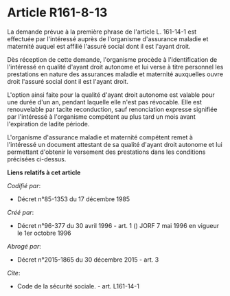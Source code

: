 # Article R161-8-13

La demande prévue à la première phrase de l'article L. 161-14-1 est effectuée par l'intéressé auprès de l'organisme
d'assurance maladie et maternité auquel est affilié l'assuré social dont il est l'ayant droit.

Dès réception de cette demande, l'organisme procède à l'identification de l'intéressé en qualité d'ayant droit autonome et
lui verse à titre personnel les prestations en nature des assurances maladie et maternité auxquelles ouvre droit l'assuré
social dont il est l'ayant droit.

L'option ainsi faite pour la qualité d'ayant droit autonome est valable pour une durée d'un an, pendant laquelle elle n'est
pas révocable. Elle est renouvelable par tacite reconduction, sauf renonciation expresse signifiée par l'intéressé à
l'organisme compétent au plus tard un mois avant l'expiration de ladite période.

L'organisme d'assurance maladie et maternité compétent remet à l'intéressé un document attestant de sa qualité d'ayant droit
autonome et lui permettant d'obtenir le versement des prestations dans les conditions précisées ci-dessus.

**Liens relatifs à cet article**

_Codifié par_:

  - Décret n°85-1353 du 17 décembre 1985

_Créé par_:

  - Décret n°96-377 du 30 avril 1996 - art. 1 () JORF 7 mai 1996 en vigueur le 1er octobre 1996

_Abrogé par_:

  - Décret n°2015-1865 du 30 décembre 2015 - art. 3

_Cite_:

  - Code de la sécurité sociale. - art. L161-14-1
